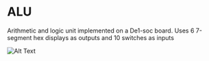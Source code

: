 # ALU
Arithmetic and logic unit implemented on a De1-soc board. Uses 6 7-segment hex displays as outputs and 10 switches as inputs

![Alt Text](https://media.giphy.com/media/L2kZDEf8BksdGsrjbR/giphy-downsized-large.gif)
